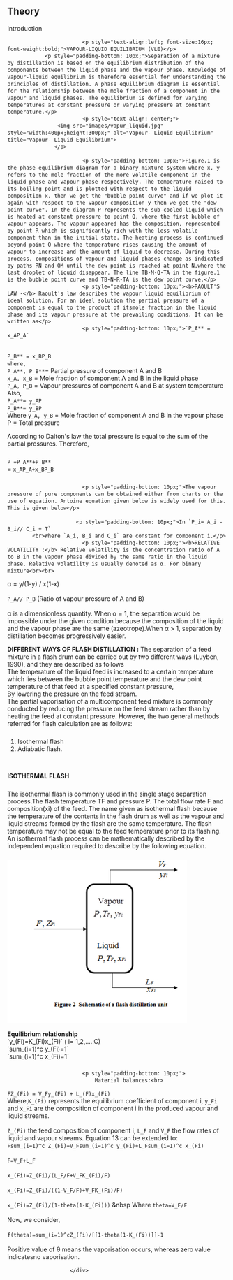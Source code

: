 
## Theory

<div class="heading" id="experiment-article-section-1-heading">
                            Introduction
                        </div><!-- Write the section content inside a paragraph element, You can also include images with &lt;img&gt; tag -->

                       
                            <p style="text-align:left; font-size:16px; font-weight:bold;">VAPOUR-LIQUID EQUILIBRIUM (VLE)</p>
			    <p style="padding-bottom: 10px;">Separation of a mixture by distillation is based on the equilibrium distribution of the components between the liquid phase and the vapour phase. Knowledge of vapour-liquid equilibrium is therefore essential for understanding the principles of distillation. A phase equilibrium diagram is essential for the relationship between the mole fraction of a component in the vapour and liquid phases. The equilibrium is defined for varying temperatures at constant pressure or varying pressure at constant temperature.</p>
                            <p style="text-align: center;">
                    <img src="images/vapur_liquid.jpg" style="width:400px;height:300px;" alt="Vapour- Liquid Equilibrium" title="Vapour- Liquid Equilibrium">
                   </p>

                            <p style="padding-bottom: 10px;">Figure.1 is the phase-equilibrium diagram for a binary mixture system where x, y refers to the mole fraction of the more volatile component in the liquid phase and vapour phase respectively. The temperature raised to its boiling point and is plotted with respect to the liquid composition x, then we get the "bubble point curve" and if we plot it again with respect to the vapour composition y then we get the "dew point curve". In the diagram P represents the sub-cooled liquid which is heated at constant pressure to point Q, where the first bubble of vapour appears. The vapour appeared has the composition, represented by point R which is significantly rich with the less volatile component than in the initial state. The heating process is continued beyond point Q where the temperature rises causing the amount of vapour to increase and the amount of liquid to decrease. During this process, compositions of vapour and liquid phases change as indicated by paths RN and QM until the dew point is reached at point N,where the last droplet of liquid disappear. The line TB-M-Q-TA in the figure.1 is the bubble point curve and TB-N-R-TA is the dew point curve.</p>
                            <p style="padding-bottom: 10px;"><b>RAOULT'S LAW -</b> Raoult's law describes the vapour liquid equilibrium of ideal solution. For an ideal solution the partial pressure of a component is equal to the product of itsmole fraction in the liquid phase and its vapour pressure at the prevailing conditions. It can be written as</p>
                            <p style="padding-bottom: 10px;">`P_A** = x_AP_A`
<br>`P_B** = x_BP_B`
<br>`where,`
<br>`P_A**, P_B**`= Partial pressure of component A and B
<br>`x_A, x_B` = Mole fraction of component A and B in the liquid phase
<br>`P_A, P_B` = Vapour pressures of component A and B at system temperature
<br>Also,
<br>`P_A**= y_AP`
<br>`P_B**= y_BP`
<br>Where `y_A, y_B` = Mole fraction of component A and B in the vapour phase
<br>P = Total pressure</p>
                            <p style="padding-bottom: 10px;">According to Dalton's law the total pressure is equal to the sum of the partial pressures. Therefore,</p>
                            <p style="padding-bottom: 10px;">
                                `P =P_A**+P_B**`
   			      <br>= `x_AP_A+x_BP_B`
                            </p>
                            
                            <p style="padding-bottom: 10px;">The vapour pressure of pure components can be obtained either from charts or the use of equation. Antoine equation given below is widely used for this. This is given below</p>

                          <p style="padding-bottom: 10px;">In `P_i= A_i - B_i// C_i + T`
			<br>Where `A_i, B_i and C_i` are constant for component i.</p>
                            <p style="padding-bottom: 10px;"><b>RELATIVE VOLATILITY :</b> Relative volatility is the concentration ratio of A to B in the vapour phase divided by the same ratio in the liquid phase. Relative volatility is usually denoted as α. For binary mixture<br><br>
α = y/(1-y) / x(1-x)<br><br>
`P_A// P_B` (Ratio of vapour pressure of A and B)<br><br>
α is a dimensionless quantity. When α = 1, the separation would be impossible under the given condition because the composition of the liquid and the vapour phase are the same (azeotrope).When α > 1, separation by distillation becomes progressively easier.</p>
                            <p style="padding-bottom: 10px;"><b>DIFFERENT WAYS OF FLASH DISTILLATION :</b> The separation of a feed mixture in a flash drum can be carried out by two different ways (Luyben, 1990), and they are described as follows<br>
The temperature of the liquid feed is increased to a certain temperature which lies between the bubble point temperature and the dew point temperature of that feed at a specified constant pressure,<br>
By lowering the pressure on the feed stream.<br>
The partial vaporisation of a multicomponent feed mixture is commonly conducted by reducing the pressure on the feed stream rather than by heating the feed at constant pressure. However, the two general methods referred for flash calculation are as follows:<br>
<ol><li>Isothermal flash</li>
<li>Adiabatic flash.</li></ol></p><br>
                            <p style="padding-bottom: 10px;"><b>ISOTHERMAL FLASH</b></p>
<p style="padding-bottom: 10px;">The isothermal flash is commonly used in the single stage separation process.The flash temperature TF and pressure P. The total flow rate F and composition(xi) of the feed. The name given as isothermal flash because the temperature of the contents in the flash drum as well as the vapour and liquid streams formed by the flash are the same temperature. The flash temperature may not be equal to the feed temperature prior to its flashing. An isothermal flash process can be mathematically described by the independent equation required to describe by the following equation.</p>
                            <p><img src="images/schematic_diagram.jpg"  style="width:412px;height:373px;" align="Schematic Diagram of Flash Distillation" title="Schematic Diagram of Flash Distillation">
                   </p>
                            <p style="padding-bottom: 8px;"><b>
                                Equilibrium relationship</b>
                                <br/>
                                `y_(Fi)=K_(Fi)x_(Fi)` ( i= 1,2,.....C)<br>
				`sum_(i=1)^c y_(Fi)=1`<br>
				`sum_(i=1)^c x_(Fi)=1`
                            </p>
                           
                            <p style="padding-bottom: 10px;">
                                Material balances:<br>
`FZ_(Fi) = V_Fy_(Fi) + L_(F)x_(Fi)`<br>
Where,`K_(Fi)` represents the equilibrium coefficient of component i, `y_Fi` and `x_Fi` are the composition of component i in the produced vapour and liquid streams.<br><br>
`Z_(Fi)` the feed composition of component i, `L_F` and `V_F` the flow rates of liquid and vapour streams. Equation 13 can be extended to:<br>
`Fsum_(i=1)^c Z_(Fi)=V_Fsum_(i=1)^c y_(Fi)+L_Fsum_(i=1)^c x_(Fi)`<br><br>
`F=V_F+L_F`<br><br>
`x_(Fi)=Z_(Fi)/(L_F/F+V_FK_(Fi)/F)`<br><br>
`x_(Fi)=Z_(Fi)/((1-V_F/F)+V_FK_(Fi)/F)`<br><br>
`x_(Fi)=Z_(Fi)/(1-theta(1-K_(Fi)))` &nbsp Where `theta=V_F/F`<br><br>
Now, we consider,<br><br>
`f(theta)=sum_(i=1)^cZ_(Fi)/[[1-theta(1-K_(Fi))]]-1`<br><br>
Positive value of θ means the vaporisation occurs, whereas zero value indicatesno vaporisation.
                            </p>
                            
                        </div>

 <script id="MathJax-script" async src="https://cdn.jsdelivr.net/npm/mathjax@3.2.2/es5/tex-mml-chtml.js"></script>    
 